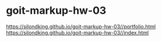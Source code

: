 # goit-markup-hw-03

https://silondking.github.io/goit-markup-hw-03//portfolio.html
https://silondking.github.io/goit-markup-hw-03//index.html
